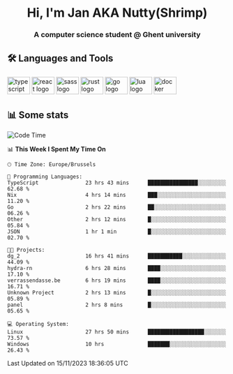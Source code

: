 <h1 align="center">Hi, I'm Jan AKA Nutty(Shrimp)</h1>
<h3 align="center">A computer science student @ Ghent university</h3>

<h2 align="left">🛠️ Languages and Tools</h2>

###

<div align="left">
  <img src="https://cdn.jsdelivr.net/gh/devicons/devicon/icons/typescript/typescript-original.svg" height="40" width="52" alt="typescript logo"  />
  <img src="https://cdn.jsdelivr.net/gh/devicons/devicon/icons/react/react-original.svg" height="40" width="52" alt="react logo"  />
  <img src="https://cdn.jsdelivr.net/gh/devicons/devicon/icons/sass/sass-original.svg" height="40" width="52" alt="sass logo"  />
  <img src="https://cdn.jsdelivr.net/gh/devicons/devicon/icons/rust/rust-plain.svg" height="40" width="52" alt="rust logo"  />
  <img src="https://cdn.jsdelivr.net/gh/devicons/devicon/icons/go/go-original.svg" height="40" width="52" alt="go logo"  />
  <img src="https://cdn.jsdelivr.net/gh/devicons/devicon/icons/lua/lua-original.svg" height="40" width="52" alt="lua logo"  />
  <img src="https://cdn.jsdelivr.net/gh/devicons/devicon/icons/docker/docker-original.svg" height="40" width="52" alt="docker logo"  />
</div>

<h2>📊 Some stats</h2>

<!--START_SECTION:waka-->
![Code Time](http://img.shields.io/badge/Code%20Time-3%2C917%20hrs%2019%20mins-blue)

📊 **This Week I Spent My Time On** 

```text
🕑︎ Time Zone: Europe/Brussels

💬 Programming Languages: 
TypeScript               23 hrs 43 mins      ████████████████░░░░░░░░░   62.68 % 
Nix                      4 hrs 14 mins       ███░░░░░░░░░░░░░░░░░░░░░░   11.20 % 
Go                       2 hrs 22 mins       ██░░░░░░░░░░░░░░░░░░░░░░░   06.26 % 
Other                    2 hrs 12 mins       █░░░░░░░░░░░░░░░░░░░░░░░░   05.84 % 
JSON                     1 hr 1 min          █░░░░░░░░░░░░░░░░░░░░░░░░   02.70 % 

🐱‍💻 Projects: 
dg_2                     16 hrs 41 mins      ███████████░░░░░░░░░░░░░░   44.09 % 
hydra-rn                 6 hrs 28 mins       ████░░░░░░░░░░░░░░░░░░░░░   17.10 % 
verrassendasse.be        6 hrs 19 mins       ████░░░░░░░░░░░░░░░░░░░░░   16.71 % 
Unknown Project          2 hrs 13 mins       █░░░░░░░░░░░░░░░░░░░░░░░░   05.89 % 
panel                    2 hrs 8 mins        █░░░░░░░░░░░░░░░░░░░░░░░░   05.65 % 

💻 Operating System: 
Linux                    27 hrs 50 mins      ██████████████████░░░░░░░   73.57 % 
Windows                  10 hrs              ███████░░░░░░░░░░░░░░░░░░   26.43 % 
```


 Last Updated on 15/11/2023 18:36:05 UTC
<!--END_SECTION:waka-->
